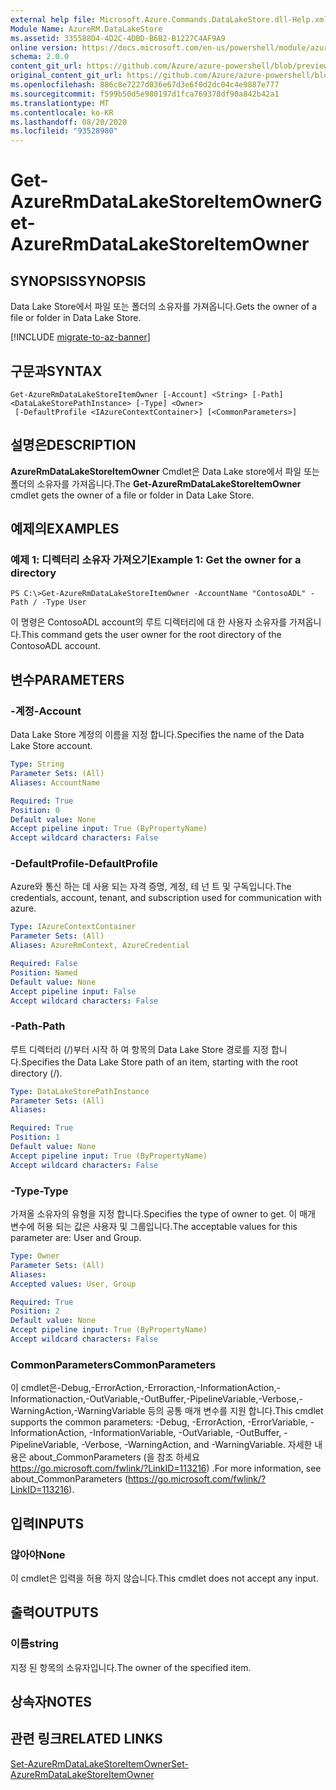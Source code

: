 ```yaml
---
external help file: Microsoft.Azure.Commands.DataLakeStore.dll-Help.xml
Module Name: AzureRM.DataLakeStore
ms.assetid: 335588D4-4D2C-4DBD-B6B2-B1227C4AF9A9
online version: https://docs.microsoft.com/en-us/powershell/module/azurerm.datalakestore/get-azurermdatalakestoreitemowner
schema: 2.0.0
content_git_url: https://github.com/Azure/azure-powershell/blob/preview/src/ResourceManager/DataLakeStore/Commands.DataLakeStore/help/Get-AzureRmDataLakeStoreItemOwner.md
original_content_git_url: https://github.com/Azure/azure-powershell/blob/preview/src/ResourceManager/DataLakeStore/Commands.DataLakeStore/help/Get-AzureRmDataLakeStoreItemOwner.md
ms.openlocfilehash: 886c8e7227d036e67d3e6f0d2dc04c4e9887e777
ms.sourcegitcommit: f599b50d5e980197d1fca769378df90a842b42a1
ms.translationtype: MT
ms.contentlocale: ko-KR
ms.lasthandoff: 08/20/2020
ms.locfileid: "93528980"
---
```

# <span data-ttu-id="03564-101">Get-AzureRmDataLakeStoreItemOwner</span><span class="sxs-lookup"><span data-stu-id="03564-101">Get-AzureRmDataLakeStoreItemOwner</span></span>

## <span data-ttu-id="03564-102">SYNOPSIS</span><span class="sxs-lookup"><span data-stu-id="03564-102">SYNOPSIS</span></span>
<span data-ttu-id="03564-103">Data Lake Store에서 파일 또는 폴더의 소유자를 가져옵니다.</span><span class="sxs-lookup"><span data-stu-id="03564-103">Gets the owner of a file or folder in Data Lake Store.</span></span>

[!INCLUDE [migrate-to-az-banner](../../includes/migrate-to-az-banner.md)]

## <span data-ttu-id="03564-104">구문과</span><span class="sxs-lookup"><span data-stu-id="03564-104">SYNTAX</span></span>

```
Get-AzureRmDataLakeStoreItemOwner [-Account] <String> [-Path] <DataLakeStorePathInstance> [-Type] <Owner>
 [-DefaultProfile <IAzureContextContainer>] [<CommonParameters>]
```

## <span data-ttu-id="03564-105">설명은</span><span class="sxs-lookup"><span data-stu-id="03564-105">DESCRIPTION</span></span>
<span data-ttu-id="03564-106">**AzureRmDataLakeStoreItemOwner** Cmdlet은 Data Lake store에서 파일 또는 폴더의 소유자를 가져옵니다.</span><span class="sxs-lookup"><span data-stu-id="03564-106">The **Get-AzureRmDataLakeStoreItemOwner** cmdlet gets the owner of a file or folder in Data Lake Store.</span></span>

## <span data-ttu-id="03564-107">예제의</span><span class="sxs-lookup"><span data-stu-id="03564-107">EXAMPLES</span></span>

### <span data-ttu-id="03564-108">예제 1: 디렉터리 소유자 가져오기</span><span class="sxs-lookup"><span data-stu-id="03564-108">Example 1: Get the owner for a directory</span></span>
```
PS C:\>Get-AzureRmDataLakeStoreItemOwner -AccountName "ContosoADL" -Path / -Type User
```

<span data-ttu-id="03564-109">이 명령은 ContosoADL account의 루트 디렉터리에 대 한 사용자 소유자를 가져옵니다.</span><span class="sxs-lookup"><span data-stu-id="03564-109">This command gets the user owner for the root directory of the ContosoADL account.</span></span>

## <span data-ttu-id="03564-110">변수</span><span class="sxs-lookup"><span data-stu-id="03564-110">PARAMETERS</span></span>

### <span data-ttu-id="03564-111">-계정</span><span class="sxs-lookup"><span data-stu-id="03564-111">-Account</span></span>
<span data-ttu-id="03564-112">Data Lake Store 계정의 이름을 지정 합니다.</span><span class="sxs-lookup"><span data-stu-id="03564-112">Specifies the name of the Data Lake Store account.</span></span>

```yaml
Type: String
Parameter Sets: (All)
Aliases: AccountName

Required: True
Position: 0
Default value: None
Accept pipeline input: True (ByPropertyName)
Accept wildcard characters: False
```

### <span data-ttu-id="03564-113">-DefaultProfile</span><span class="sxs-lookup"><span data-stu-id="03564-113">-DefaultProfile</span></span>
<span data-ttu-id="03564-114">Azure와 통신 하는 데 사용 되는 자격 증명, 계정, 테 넌 트 및 구독입니다.</span><span class="sxs-lookup"><span data-stu-id="03564-114">The credentials, account, tenant, and subscription used for communication with azure.</span></span>

```yaml
Type: IAzureContextContainer
Parameter Sets: (All)
Aliases: AzureRmContext, AzureCredential

Required: False
Position: Named
Default value: None
Accept pipeline input: False
Accept wildcard characters: False
```

### <span data-ttu-id="03564-115">-Path</span><span class="sxs-lookup"><span data-stu-id="03564-115">-Path</span></span>
<span data-ttu-id="03564-116">루트 디렉터리 (/)부터 시작 하 여 항목의 Data Lake Store 경로를 지정 합니다.</span><span class="sxs-lookup"><span data-stu-id="03564-116">Specifies the Data Lake Store path of an item, starting with the root directory (/).</span></span>

```yaml
Type: DataLakeStorePathInstance
Parameter Sets: (All)
Aliases: 

Required: True
Position: 1
Default value: None
Accept pipeline input: True (ByPropertyName)
Accept wildcard characters: False
```

### <span data-ttu-id="03564-117">-Type</span><span class="sxs-lookup"><span data-stu-id="03564-117">-Type</span></span>
<span data-ttu-id="03564-118">가져올 소유자의 유형을 지정 합니다.</span><span class="sxs-lookup"><span data-stu-id="03564-118">Specifies the type of owner to get.</span></span>
<span data-ttu-id="03564-119">이 매개 변수에 허용 되는 값은 사용자 및 그룹입니다.</span><span class="sxs-lookup"><span data-stu-id="03564-119">The acceptable values for this parameter are: User and Group.</span></span>

```yaml
Type: Owner
Parameter Sets: (All)
Aliases: 
Accepted values: User, Group

Required: True
Position: 2
Default value: None
Accept pipeline input: True (ByPropertyName)
Accept wildcard characters: False
```

### <span data-ttu-id="03564-120">CommonParameters</span><span class="sxs-lookup"><span data-stu-id="03564-120">CommonParameters</span></span>
<span data-ttu-id="03564-121">이 cmdlet은-Debug,-ErrorAction,-Erroraction,-InformationAction,-Informationaction,-OutVariable,-OutBuffer,-PipelineVariable,-Verbose,-WarningAction,-WarningVariable 등의 공통 매개 변수를 지원 합니다.</span><span class="sxs-lookup"><span data-stu-id="03564-121">This cmdlet supports the common parameters: -Debug, -ErrorAction, -ErrorVariable, -InformationAction, -InformationVariable, -OutVariable, -OutBuffer, -PipelineVariable, -Verbose, -WarningAction, and -WarningVariable.</span></span> <span data-ttu-id="03564-122">자세한 내용은 about_CommonParameters (을 참조 하세요 https://go.microsoft.com/fwlink/?LinkID=113216) .</span><span class="sxs-lookup"><span data-stu-id="03564-122">For more information, see about_CommonParameters (https://go.microsoft.com/fwlink/?LinkID=113216).</span></span>

## <span data-ttu-id="03564-123">입력</span><span class="sxs-lookup"><span data-stu-id="03564-123">INPUTS</span></span>

### <span data-ttu-id="03564-124">않아야</span><span class="sxs-lookup"><span data-stu-id="03564-124">None</span></span>
<span data-ttu-id="03564-125">이 cmdlet은 입력을 허용 하지 않습니다.</span><span class="sxs-lookup"><span data-stu-id="03564-125">This cmdlet does not accept any input.</span></span>

## <span data-ttu-id="03564-126">출력</span><span class="sxs-lookup"><span data-stu-id="03564-126">OUTPUTS</span></span>

### <span data-ttu-id="03564-127">이름</span><span class="sxs-lookup"><span data-stu-id="03564-127">string</span></span>
<span data-ttu-id="03564-128">지정 된 항목의 소유자입니다.</span><span class="sxs-lookup"><span data-stu-id="03564-128">The owner of the specified item.</span></span>

## <span data-ttu-id="03564-129">상속자</span><span class="sxs-lookup"><span data-stu-id="03564-129">NOTES</span></span>

## <span data-ttu-id="03564-130">관련 링크</span><span class="sxs-lookup"><span data-stu-id="03564-130">RELATED LINKS</span></span>

[<span data-ttu-id="03564-131">Set-AzureRmDataLakeStoreItemOwner</span><span class="sxs-lookup"><span data-stu-id="03564-131">Set-AzureRmDataLakeStoreItemOwner</span></span>](./Set-AzureRmDataLakeStoreItemOwner.md)


